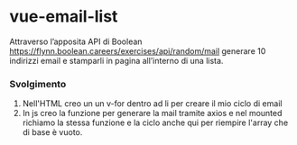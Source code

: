 vue-email-list
===
Attraverso l’apposita API di Boolean
https://flynn.boolean.careers/exercises/api/random/mail
generare 10 indirizzi email e stamparli in pagina all’interno di una lista.
### Svolgimento
1. Nell'HTML creo un un v-for dentro ad li per creare il mio ciclo di email 
2. In js creo la funzione per generare la mail tramite axios e nel mounted richiamo la stessa funzione e la ciclo anche qui per riempire l'array che di base è vuoto.